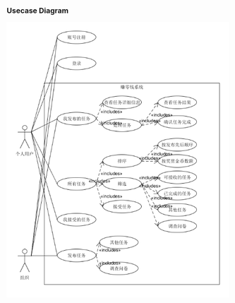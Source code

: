 ### Usecase Diagram  
![pic](https://github.com/swsad-team/Dashboard/blob/master/%E9%9C%80%E6%B1%82%E8%A7%84%E6%A0%BC/usecase%20diagram.png)
